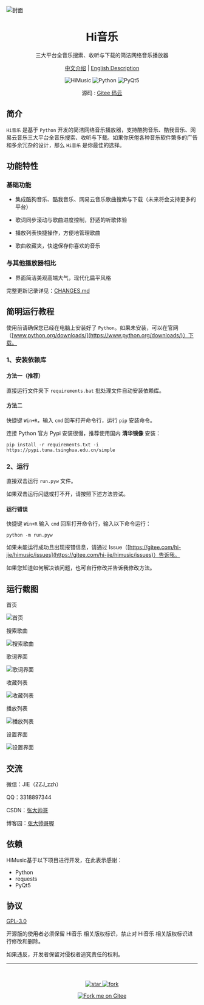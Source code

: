 ![封面](imgs/readme-pic.png)

<h1 align="center">Hi音乐</h1>

<p align="center">三大平台全音乐搜索、收听与下载的简洁网络音乐播放器</p>

<p align="center">
<a href="./README.md">中文介绍</a> |
<a href="./README_en.md">English Description</a> 
</p>
<p align="center">
	<img src="https://img.shields.io/badge/HiMusic-v0.3.0-important.svg" title="HiMusic" />
	<img src="https://img.shields.io/badge/Python-3.8+-blue.svg" title="Python" />
	<img src="https://img.shields.io/badge/PyQt-5.0+-brightgreen.svg" title="PyQt5" />
</p>

<p align="center">
	源码 :
	<a href="https://gitee.com/hi-jie/himusic">Gitee 码云</a>
</p>

## 简介

`Hi音乐` 是基于 `Python` 开发的简洁网络音乐播放器，支持酷狗音乐、酷我音乐、网易云音乐三大平台全音乐搜索、收听与下载。如果你厌倦各种音乐软件繁多的广告和多余冗杂的设计，那么 `Hi音乐` 是你最佳的选择。

## 功能特性

### **基础功能**

- 集成酷狗音乐、酷我音乐、网易云音乐歌曲搜索与下载（未来将会支持更多的平台）

- 歌词同步滚动与歌曲进度控制，舒适的听歌体验

- 播放列表快捷操作，方便地管理歌曲

- 歌曲收藏夹，快速保存你喜欢的音乐

### **与其他播放器相比**

- 界面简洁美观高端大气，现代化扁平风格

完整更新记录详见：[CHANGES.md](CHANGES.md)

## 简明运行教程

使用前请确保您已经在电脑上安装好了 `Python`。如果未安装，可以在官网（[www.python.org/downloads/](https://www.python.org/downloads/)）下载。

### 1、安装依赖库

#### 方法一（推荐）

直接运行文件夹下 `requirements.bat` 批处理文件自动安装依赖库。

#### 方法二

快捷键 `Win+R`，输入 `cmd` 回车打开命令行，运行 `pip` 安装命令。

连接 Python 官方 Pypi 安装很慢，推荐使用国内 **清华镜像** 安装：

```batch
pip install -r requirements.txt -i https://pypi.tuna.tsinghua.edu.cn/simple
```

### 2、运行

直接双击运行 `run.pyw` 文件。

如果双击运行闪退或打不开，请按照下述方法尝试。

#### 运行错误

快捷键 `Win+R` 输入 `cmd` 回车打开命令行，输入以下命令运行：

```batch
python -m run.pyw
```

如果未能运行成功且出现报错信息，请通过 Issue（[https://gitee.com/hi-jie/himusic/issues](https://gitee.com/hi-jie/himusic/issues)）告诉我。

如果您知道如何解决该问题，也可自行修改并告诉我修改方法。

## 运行截图

首页

![首页](screenshots/home.png)

搜索歌曲

![搜索歌曲](screenshots/search_result.png)

歌词界面

![歌词界面](screenshots/lrcs.png)

收藏列表

![收藏列表](screenshots/collections.png)

播放列表

![播放列表](screenshots/playlist.png)

设置界面

![设置界面](screenshots/settings.png)

## 交流

微信：JIE（ZZJ_zzh）

QQ：3318897344

CSDN：[张大帅哥](https://blog.csdn.net/weixin_48448842?type=blog)

博客园：[张大帅哥喔](https://www.cnblogs.com/hi-jie/)

## 依赖

HiMusic基于以下项目进行开发，在此表示感谢：

- Python
- requests
- PyQt5

## 协议

<a href="./LICENSE">GPL-3.0</a>

开源版的使用者必须保留 Hi音乐 相关版权标识，禁止对 Hi音乐 相关版权标识进行修改和删除。

如果违反，开发者保留对侵权者追究责任的权利。

---

<br/>

<p align="center">
	<a href='https://gitee.com/hi-jie/himusic/stargazers'>
		<img src='https://gitee.com/hi-jie/himusic/badge/star.svg?theme=dark' alt='star'></img>
	</a>
	<a href='https://gitee.com/hi-jie/himusic/members'>
		<img src='https://gitee.com/hi-jie/himusic/badge/fork.svg?theme=dark' alt='fork'></img>
	</a>
</p>

<p align="center">
	<a href='https://gitee.com/hi-jie/himusic'>
		<img src='https://gitee.com/hi-jie/himusic/widgets/widget_6.svg' alt='Fork me on Gitee'></img>
	</a>
</p>